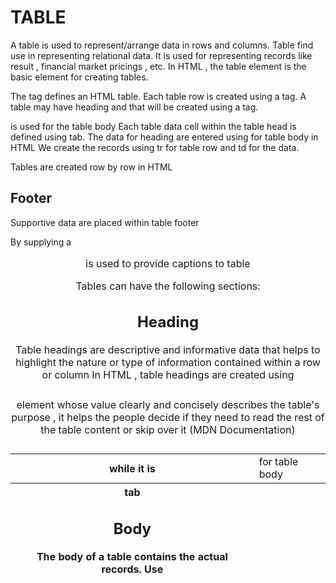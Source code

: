 # TABLE
A table is used to represent/arrange data in rows and columns.
Table find use in representing relational data.
It is used for representing records like result , financial market pricings , etc.
In HTML , the table element is the basic element for creating tables.

The <table> tag defines an HTML table.
Each table row is created using a <tr> tag.
A table may have heading and that will be created using a <thead> tag.
<tbody> is used for the table body 
Each table data cell within the table head is defined using <th> while it is <td> for table body 

<caption> is used to provide captions to table

Tables can have the following sections:
## Heading
Table headings are descriptive and informative data that helps to highlight the nature or type of information contained within a row or column
In HTML , table headings are created using <thead> tab.
The data for heading are entered using <th> tab

## Body 
The body of a table contains the actual records.
Use <tbody> for table body in HTML
We create the records using tr for table row and td for the data.

Tables are created row by row in HTML
##	Footer
Supportive data are placed within table footer


By supplying a <caption> element whose value clearly and concisely describes the table's purpose , it helps the people decide if they need to read the rest of the table content or skip over it (MDN Documentation)

